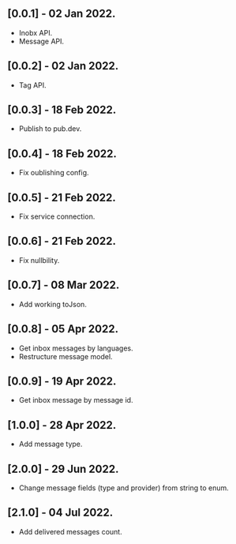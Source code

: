 ## [0.0.1] - 02 Jan 2022.

- Inobx API.
- Message API.

## [0.0.2] - 02 Jan 2022.

- Tag API.

## [0.0.3] - 18 Feb 2022.

- Publish to pub.dev.

## [0.0.4] - 18 Feb 2022.

- Fix oublishing config.

## [0.0.5] - 21 Feb 2022.

- Fix service connection.

## [0.0.6] - 21 Feb 2022.

- Fix nullbility.

## [0.0.7] - 08 Mar 2022.

- Add working toJson.

## [0.0.8] - 05 Apr 2022.

- Get inbox messages by languages.
- Restructure message model.

## [0.0.9] - 19 Apr 2022.

- Get inbox message by message id.

## [1.0.0] - 28 Apr 2022.

- Add message type.

## [2.0.0] - 29 Jun 2022.

- Change message fields (type and provider) from string to enum.

## [2.1.0] - 04 Jul 2022.

- Add delivered messages count.